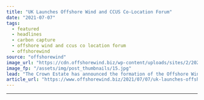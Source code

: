 ```yaml
---
title: "UK Launches Offshore Wind and CCUS Co-Location Forum"
date: "2021-07-07"
tags: 
  - featured
  - headlines
  - carbon capture
  - offshore wind and ccus co location forum
  - offshorewind
source: "offshorewind"
image_url: "https://cdn.offshorewind.biz/wp-content/uploads/sites/2/2020/12/04155002/illustration_source-The-Crown-Estate.jpg"
image_fp: "/assets/img/post_thumbnails/15.jpg"
lead: "The Crown Estate has announced the formation of the Offshore Wind and CCUS Co-location"
article_url: "https://www.offshorewind.biz/2021/07/07/uk-launches-offshore-wind-and-ccus-co-location-forum/"
---
```


---
